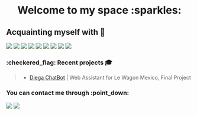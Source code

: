 <h1 align="center">Welcome to my space :sparkles:</h1>

## **Acquainting myself with :briefcase:**
<p>
<img src="https://img.shields.io/badge/Python-14354C?style=for-the-badge&logo=python&logoColor=white">
<img src="https://img.shields.io/badge/Numpy-777BB4?style=for-the-badge&logo=numpy&logoColor=white">
<img src="https://img.shields.io/badge/Pandas-2C2D72?style=for-the-badge&logo=pandas&logoColor=white">
<img src="https://img.shields.io/badge/PostgreSQL-316192?style=for-the-badge&logo=postgresql&logoColor=white">
<img src="https://img.shields.io/badge/SQLite-07405E?style=for-the-badge&logo=sqlite&logoColor=white">
<img src="https://img.shields.io/badge/Streamlit-FF4B4B?style=for-the-badge&logo=Streamlit&logoColor=white">
<img src="https://img.shields.io/badge/Keras-FF0000?style=for-the-badge&logo=keras&logoColor=white">
<img src="https://img.shields.io/badge/TensorFlow-FF6F00?style=for-the-badge&logo=tensorflow&logoColor=white">
<img src="https://img.shields.io/badge/Google_Cloud-4285F4?style=for-the-badge&logo=google-cloud&logoColor=white">
<p>

  
<h3 align="left">:checkered_flag: Recent projects 🎓</h3>

>- [Diega ChatBot](https://github.com/jimhouserock/Capstone_Project_DiegaChatBot_v2) | Web Assistant for Le Wagon Mexico, Final Project<br>

<p>




<h3 align="left">You can contact me through :point_down:</h2>
  
<a href="https://www.linkedin.com/in/sgulec/"><img src="https://img.shields.io/badge/LinkedIn-0077B5?style=for-the-badge&logo=linkedin&logoColor=white"></a>
<a href="mailto:selcan.gulec@gmail.com"><img src="https://img.shields.io/badge/Gmail-D14836?style=for-the-badge&logo=gmail&logoColor=white"></a>
</p>
